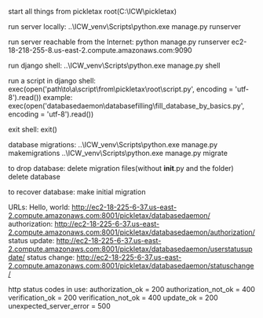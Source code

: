 start all things from pickletax root(C:\ICW\pickletax)

run server locally:
..\ICW_venv\Scripts\python.exe manage.py runserver

run server reachable from the Internet:
python manage.py runserver ec2-18-218-255-8.us-east-2.compute.amazonaws.com:9090

run django shell:
..\ICW_venv\Scripts\python.exe manage.py shell

run a script in django shell:
exec(open('path\\to\\a\\script\\from\\pickletax\\root\\script.py', encoding = 'utf-8').read())
example:
exec(open('databasedaemon\\databasefilling\\fill_database_by_basics.py', encoding = 'utf-8').read())

exit shell:
exit()

database migrations:
..\ICW_venv\Scripts\python.exe manage.py makemigrations
..\ICW_venv\Scripts\python.exe manage.py migrate

to drop database:
delete migration files(without __init__.py and the folder)
delete database

to recover database:
make initial migration

URLs:
Hello, world:
http://ec2-18-225-6-37.us-east-2.compute.amazonaws.com:8001/pickletax/databasedaemon/
authorization:
http://ec2-18-225-6-37.us-east-2.compute.amazonaws.com:8001/pickletax/databasedaemon/authorization/
status update:
http://ec2-18-225-6-37.us-east-2.compute.amazonaws.com:8001/pickletax/databasedaemon/userstatusupdate/
status change:
http://ec2-18-225-6-37.us-east-2.compute.amazonaws.com:8001/pickletax/databasedaemon/statuschange/

http status codes in use:
	authorization_ok = 200
	authorization_not_ok = 400
	verification_ok = 200
	verification_not_ok = 400
	update_ok = 200
	unexpected_server_error = 500
